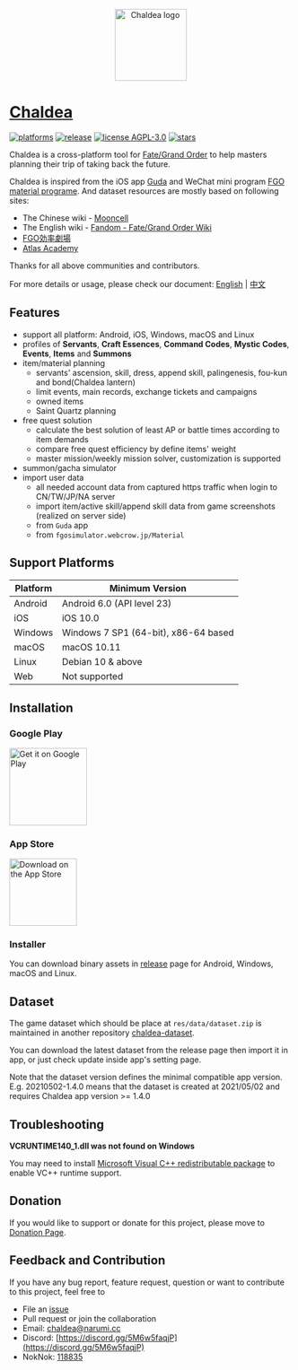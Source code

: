 <p align="center"><img alt="Chaldea logo" src="https://raw.githubusercontent.com/chaldea-center/chaldea/master/res/img/launcher_icon/app_icon_rounded.png" width="128"></p>

# [Chaldea](https://github.com/chaldea-center/chaldea)

[![platforms](https://img.shields.io/badge/platform-android_|_ios_|_windows_|_macos-blue)](https://github.com/chaldea-center/chaldea/releases)
[![release](https://img.shields.io/github/v/release/chaldea-center/chaldea?sort=semver)](https://github.com/chaldea-center/chaldea/releases)
[![license AGPL-3.0](https://img.shields.io/github/license/chaldea-center/chaldea.svg?style=flat)](https://github.com/chaldea-center/chaldea/blob/master/LICENSE)
[![stars](https://img.shields.io/github/stars/chaldea-center/chaldea?style=social)](https://github.com/chaldea-center/chaldea/stargazers)

Chaldea is a cross-platform tool for [Fate/Grand Order](https://www.fate-go.jp) to help masters planning their trip of taking back the future.

Chaldea is inspired from the iOS app [Guda](https://apps.apple.com/sg/app/guda/id1229055088) and
WeChat mini program [FGO material programe](https://github.com/lacus87/fgo). And dataset resources
are mostly based on following sites:

- The Chinese wiki - [Mooncell](https://fgo.wiki)
- The English wiki - [Fandom - Fate/Grand Order Wiki](https://fategrandorder.fandom.com/wiki/)
- [FGO効率劇場](https://sites.google.com/view/fgo-domus-aurea)
- [Atlas Academy](https://atlasacademy.io/)

Thanks for all above communities and contributors.

For more details or usage, please check our document: [English](https://docs.chaldea.center)
| [中文](https://docs.chaldea.center/zh/)

## Features

- support all platform: Android, iOS, Windows, macOS and Linux
- profiles of **Servants**, **Craft Essences**, **Command Codes**, **Mystic Codes**, **Events**,
  **Items** and **Summons**
- item/material planning
  - servants' ascension, skill, dress, append skill, palingenesis, fou-kun and bond(Chaldea lantern)
  - limit events, main records, exchange tickets and campaigns
  - owned items
  - Saint Quartz planning
- free quest solution
  - calculate the best solution of least AP or battle times according to item demands
  - compare free quest efficiency by define items' weight
  - master mission/weekly mission solver, customization is supported
- summon/gacha simulator
- import user data
  - all needed account data from captured https traffic when login to CN/TW/JP/NA server
  - import item/active skill/append skill data from game screenshots (realized on server side)
  - from `Guda` app
  - from `fgosimulator.webcrow.jp/Material`


## Support Platforms

Platform  | Minimum Version
----------|--------------------------------------
Android   | Android 6.0 (API level 23)
iOS       | iOS 10.0
Windows   | Windows 7 SP1 (64-bit), x86-64 based
macOS     | macOS 10.11
Linux     | Debian 10 & above
Web       | Not supported

## Installation

### Google Play
[<img alt='Get it on Google Play' src='https://play.google.com/intl/en_us/badges/static/images/badges/en_badge_web_generic.png' width="137.5px"/>](https://play.google.com/store/apps/details?id=cc.narumi.chaldea)

### App Store
[<img src="https://tools.applemediaservices.com/api/badges/download-on-the-app-store/black/en-US?size=250x83&amp;releaseDate=1610841600&h=cb0adac232fdd6b88894f78b2f349b6e" alt="Download on the App Store" width="120px">](https://apps.apple.com/us/app/chaldea/id1548713491?itsct=apps_box&itscg=30200)

### Installer

You can download binary assets in [release](https://github.com/chaldea-center/chaldea/releases)
page for Android, Windows, macOS and Linux.

## Dataset
The game dataset which should be place at `res/data/dataset.zip` is maintained in another repository [chaldea-dataset](https://github.com/chaldea-center/chaldea-dataset). 

You can download the latest dataset from the release page then import it in app, or just check update inside app's setting page.

Note that the dataset version defines the minimal compatible app version.
E.g. 20210502-1.4.0 means that the dataset is created at 2021/05/02 and requires Chaldea app version >= 1.4.0


## Troubleshooting

**VCRUNTIME140_1.dll was not found on Windows**

You may need to install [Microsoft Visual C++ redistributable package](https://support.microsoft.com/en-us/help/2977003/the-latest-supported-visual-c-downloads) to enable VC++ runtime support.

## Donation

If you would like to support or donate for this project, please move
to [Donation Page](https://docs.chaldea.center/donation.html).

## Feedback and Contribution
If you have any bug report, feature request, question or want to contribute to this project, feel free to

- File an [issue](https://github.com/chaldea-center/chaldea/issues/new/choose)
- Pull request or join the collaboration
- Email: [chaldea@narumi.cc](mailto:chaldea@narumi.cc)
- Discord: [https://discord.gg/5M6w5faqjP](https://discord.gg/5M6w5faqjP)
- NokNok: [118835](https://www.noknok.cn/act/share_group_20210625/index.html?uid=100164675&gid=118835)
